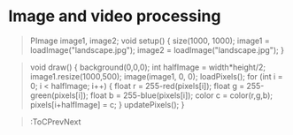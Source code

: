# Image and video processing


>PImage image1, image2;
>void setup() {
>  size(1000, 1000);
>  image1 = loadImage("landscape.jpg");
>  image2 = loadImage("landscape.jpg");
>}

>void draw() {
>  background(0,0,0);
>  int halfImage = width*height/2;
>  image1.resize(1000,500);
>  image(image1, 0, 0);
>  loadPixels();
>  for (int i = 0; i < halfImage; i++) {
>      float r = 255-red(pixels[i]);
>      float g = 255-green(pixels[i]);
>      float b = 255-blue(pixels[i]);
>      color c = color(r,g,b);
>      pixels[i+halfImage] = c;
>  }
>  updatePixels();
>}

> :ToCPrevNext
